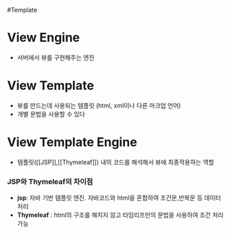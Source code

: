 #Template 

# View Engine
- 서버에서 뷰를 구현해주는 엔진

# View Template
- 뷰를 만드는데 사용되는 템플릿 (html, xml이나 다른 마크업 언어)
- 개별 문법을 사용할 수 있다

# View Template Engine
- 템플릿([[JSP]],[[Thymeleaf]]) 내의 코드를 해석해서 뷰에 최종적용하는 역할

### JSP와 Thymeleaf의 차이점
- **jsp**: 자바 기반 템플릿 엔진. 자바코드와 html을 혼합하여 조건문,반복문 등 데이터처리
- **Thymeleaf** : html의 구조를 해치지 않고 타임리프만의 문법을 사용하여 조건 처리가능

